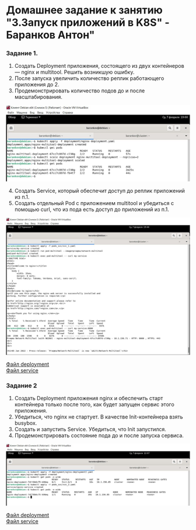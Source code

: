 # Домашнее задание к занятию "3.Запуск приложений в K8S" - Баранков Антон"

### Задание 1.
1. Создать Deployment приложения, состоящего из двух контейнеров — nginx и multitool. Решить возникшую ошибку.  
2. После запуска увеличить количество реплик работающего приложения до 2.  
3. Продемонстрировать количество подов до и после масштабирования.  

![Скриншот](img/1.JPG)

4. Создать Service, который обеспечит доступ до реплик приложений из п.1.  
5. Создать отдельный Pod с приложением multitool и убедиться с помощью curl, что из пода есть доступ до приложений из п.1.  

![Скриншот](img/2.JPG)
  
[Файл deployment](img/1/nginx-deployment.yaml)  
[Файл service](img/1/svc_1.yaml)

### Задание 2
1. Создать Deployment приложения nginx и обеспечить старт контейнера только после того, как будет запущен сервис этого приложения.  
2. Убедиться, что nginx не стартует. В качестве Init-контейнера взять busybox.  
3. Создать и запустить Service. Убедиться, что Init запустился.  
4. Продемонстрировать состояние пода до и после запуска сервиса.  

![Скриншот](img/3.JPG)

[Файл deployment](img/2/nginx-deployment2.yaml)  
[Файл service](img/2/svc_2.yaml)
